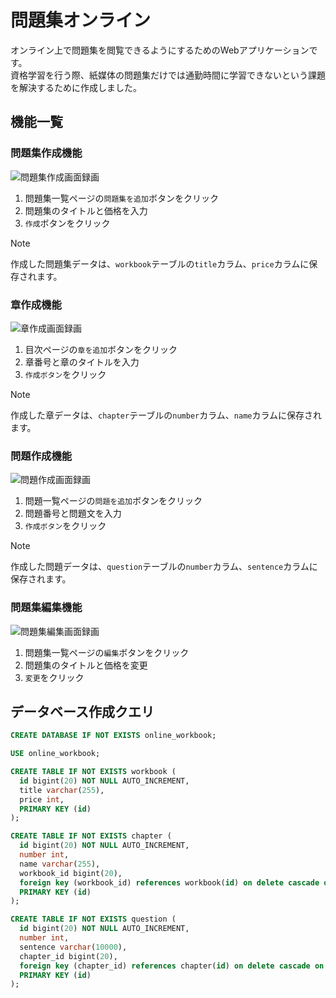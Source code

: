 # 問題集オンライン
オンライン上で問題集を閲覧できるようにするためのWebアプリケーションです。<br>
資格学習を行う際、紙媒体の問題集だけでは通勤時間に学習できないという課題を解決するために作成しました。

## 機能一覧

### 問題集作成機能

![問題集作成画面録画](https://github.com/user-attachments/assets/48f196b9-9bd9-4760-bad6-6ccbbd4596e0)

1. 問題集一覧ページの`問題集を追加`ボタンをクリック
1. 問題集のタイトルと価格を入力
1. `作成`ボタンをクリック

> [!NOTE]
> 作成した問題集データは、`workbook`テーブルの`title`カラム、`price`カラムに保存されます。

### 章作成機能

![章作成画面録画](https://github.com/user-attachments/assets/fe2f3db3-54a5-47e1-96a0-e5dd04798ceb)

1. 目次ページの`章を追加`ボタンをクリック
1. 章番号と章のタイトルを入力
1. `作成ボタン`をクリック

> [!NOTE]
> 作成した章データは、`chapter`テーブルの`number`カラム、`name`カラムに保存されます。

### 問題作成機能

![問題作成画面録画](https://github.com/user-attachments/assets/60142162-baff-4b31-9615-36d9cb9742ca)

1. 問題一覧ページの`問題を追加`ボタンをクリック
1. 問題番号と問題文を入力
1. `作成ボタン`をクリック

> [!NOTE]
> 作成した問題データは、`question`テーブルの`number`カラム、`sentence`カラムに保存されます。

### 問題集編集機能

![問題集編集画面録画](https://github.com/user-attachments/assets/c7087c5b-8016-4ab2-bc05-788fee5cef69)

1. 問題集一覧ページの`編集`ボタンをクリック
1. 問題集のタイトルと価格を変更
1. `変更`をクリック

## データベース作成クエリ

```sql
CREATE DATABASE IF NOT EXISTS online_workbook;

USE online_workbook;

CREATE TABLE IF NOT EXISTS workbook (
  id bigint(20) NOT NULL AUTO_INCREMENT,
  title varchar(255),
  price int,
  PRIMARY KEY (id)
);

CREATE TABLE IF NOT EXISTS chapter (
  id bigint(20) NOT NULL AUTO_INCREMENT,
  number int,
  name varchar(255),
  workbook_id bigint(20),
  foreign key (workbook_id) references workbook(id) on delete cascade on update cascade,
  PRIMARY KEY (id)
);

CREATE TABLE IF NOT EXISTS question (
  id bigint(20) NOT NULL AUTO_INCREMENT,
  number int,
  sentence varchar(10000),
  chapter_id bigint(20),
  foreign key (chapter_id) references chapter(id) on delete cascade on update cascade,
  PRIMARY KEY (id)
);
```
